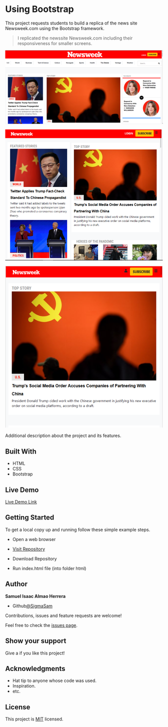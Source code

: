 # Using Bootstrap
This project requests students to build a replica of the news site Newsweek.com using the Bootstrap framework.

 > I replicated the newssite Newsweek.com including their responsiveness for smaller screens.
 
 ![screenshot](Images/screenshot1.png)
 
 ![screenshot](Images/screenshot2.png)

 ![screenshot](Images/screenshot3.png)




 Additional description about the project and its features.

## Built With

- HTML
- CSS
- Bootstrap

## Live Demo

[Live Demo Link](https://raw.githack.com/SigmaSam/Using-Bootstrap/alpha/index.html)

## Getting Started

To get a local copy up and running follow these simple example steps.

- Open a web browser

- [Visit Repository](https://github.com/SigmaSam/Using-Bootstrap)

- Download Repository

- Run index.html file (into folder html)

## Author

**Samuel Isaac Almao Herrera**

- Github[@SigmaSam](https://github.com/SigmaSam)

Contributions, issues and feature requests are welcome!

Feel free to check the [issues page](https://github.com/SigmaSam/Building-with-Responsive-Design-Samuel-Juan/issues).

## Show your support

Give a  if you like this project!

## Acknowledgments

- Hat tip to anyone whose code was used.
- Inspiration.
- etc.

## License

This project is [MIT](lic.url) licensed.
